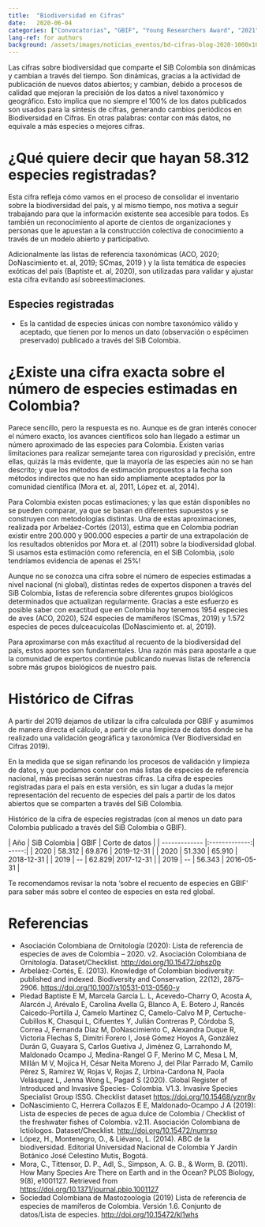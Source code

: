 ```yaml
---
title:  "Biodiversidad en Cifras"
date:   2020-06-04
categories: ["Convocatorias", "GBIF", "Young Researchers Award", "2021"]
lang-ref: for authors
background: /assets/images/noticias_eventos/bd-cifras-blog-2020-1000x1000.jpg
---
```


Las cifras sobre biodiversidad que comparte el SiB Colombia son dinámicas y cambian a través del tiempo. Son dinámicas, gracias a la actividad de publicación de nuevos datos abiertos; y cambian, debido a procesos de calidad que mejoran la precisión de los datos a nivel taxonómico y geográfico. Esto implica que no siempre el 100% de los datos publicados son usados para la síntesis de cifras, generando cambios periódicos en Biodiversidad en Cifras. En otras palabras: contar con más datos, no equivale a más especies o mejores cifras.

# ¿Qué quiere decir que hayan 58.312 especies registradas?

Esta cifra refleja cómo vamos en el proceso de consolidar el inventario sobre la biodiversidad del país, y al mismo tiempo, nos motiva a seguir trabajando para que la información existente sea accesible para todos. Es también un reconocimiento al aporte de cientos de organizaciones y personas que le apuestan a la construcción colectiva de conocimiento a través de un modelo abierto y participativo.

Adicionalmente las listas de referencia taxonómicas (ACO, 2020; DoNascimiento et. al, 2019; SCmas, 2019 ) y la lista temática de especies exóticas del país (Baptiste et. al, 2020), son utilizadas para validar y ajustar esta cifra evitando así sobreestimaciones.

## Especies registradas
- Es la cantidad de especies únicas con nombre taxonómico válido y aceptado, que tienen por lo menos un dato (observación o espécimen preservado) publicado a través del SiB Colombia.

# ¿Existe una cifra exacta sobre el número de especies estimadas en Colombia?

Parece sencillo, pero la respuesta es no. Aunque es de gran interés conocer el número exacto, los avances científicos solo han llegado a estimar un número aproximado de las especies para Colombia. Existen varias limitaciones para realizar semejante tarea con rigurosidad y precisión, entre ellas, quizás la más evidente, que la mayoría de las especies aún no se han descrito; y que los métodos de estimación propuestos a la fecha son métodos indirectos que no han sido ampliamente aceptados por la comunidad científica (Mora et. al, 2011, López et. al, 2014).

Para Colombia existen pocas estimaciones; y las que están disponibles no se pueden comparar, ya que se basan en diferentes supuestos y se construyen con metodologías distintas. Una de estas aproximaciones, realizada por Arbeláez-Cortés (2013), estima que en Colombia podrían existir entre 200.000 y 900.000 especies a partir de una extrapolación de los resultados obtenidos por Mora et. al (2011) sobre la biodiversidad global. Si usamos esta estimación como referencia, en el SiB Colombia, ¡solo tendríamos evidencia de apenas el 25%!

Aunque no se conozca una cifra sobre el número de especies estimadas a nivel nacional (ni global), distintas redes de expertos disponen a través del SiB Colombia, listas de referencia sobre diferentes grupos biológicos determinados que actualizan regularmente. Gracias a este esfuerzo es posible saber con exactitud que en Colombia hoy tenemos 1954 especies de aves (ACO, 2020), 524 especies de mamíferos (SCmas, 2019) y 1.572 especies de peces dulceacuícolas (DoNascimiento et. al, 2019).

Para aproximarse con más exactitud al recuento de la biodiversidad del país, estos aportes son fundamentales. Una razón más para apostarle a que la comunidad de expertos continúe publicando nuevas listas de referencia sobre más grupos biológicos de nuestro país.

# Histórico de Cifras

A partir del 2019 dejamos de utilizar la cifra calculada por GBIF y asumimos de manera directa el cálculo, a partir de una limpieza de datos donde se ha realizado una validación geográfica y taxonómica (Ver Biodiversidad en Cifras 2019).

En la medida que se sigan refinando los procesos de validación y limpieza de datos, y que podamos contar con más listas de especies de referencia nacional, más precisas serán nuestras cifras. La cifra de especies registradas para el país en esta versión, es sin lugar a dudas la mejor representación del recuento de especies del país a partir de los datos abiertos que se comparten a través del SiB Colombia.

Histórico de la cifra de especies registradas (con al menos un dato para Colombia publicado a través del SiB Colombia o GBIF).

| Año       | SiB Colombia        | GBIF  | Corte de datos |
| ------------- |:-------------:| -----:|
| 2020 | 58.312 | 69.876 | 2019-12-31 |
| 2020 | 51.330 | 65.910 | 2018-12-31 |
| 2019 | -- | 62.829| 2017-12-31 |
| 2019 | -- | 56.343 | 2016-05-31 |


Te recomendamos revisar la nota ‘sobre el recuento de especies en GBIF’ para saber más sobre el conteo de especies en esta red global.

# Referencias
- Asociación Colombiana de Ornitología (2020): Lista de referencia de especies de aves de Colombia – 2020. v2. Asociación Colombiana de Ornitología. Dataset/Checklist. http://doi.org/10.15472/qhsz0p
- Arbeláez-Cortés, E. (2013). Knowledge of Colombian biodiversity: published and indexed. Biodiversity and Conservation, 22(12), 2875–2906. https://doi.org/10.1007/s10531-013-0560-y
- Piedad Baptiste E M, Marcela García L. L, Acevedo-Charry O, Acosta A, Alarcón J, Arévalo E, Carolina Avella G, Blanco A, E. Botero J, Rancés Caicedo-Portilla J, Camelo Martínez C, Camelo-Calvo M P, Certuche-Cubillos K, Chasqui L, Cifuentes Y, Julián Contreras P, Córdoba S, Correa J, Fernanda Díaz M, DoNascimiento C, Alexandra Duque R, Victoria Flechas S, Dimitri Forero I, José Gómez Hoyos A, González Durán G, Guayara S, Carlos Guetiva J, Jiménez G, Larrahondo M, Maldonado Ocampo J, Medina-Rangel G F, Merino M C, Mesa L M, Millán M V, Mojica H, César Neita Moreno J, del Pilar Parrado M, Camilo Pérez S, Ramírez W, Rojas V, Rojas Z, Urbina-Cardona N, Paola Velásquez L, Jenna Wong L, Pagad S (2020). Global Register of Introduced and Invasive Species- Colombia. V1.3. Invasive Species Specialist Group ISSG. Checklist dataset https://doi.org/10.15468/yznr8v
- DoNascimiento C, Herrera Collazos E E, Maldonado-Ocampo J A (2019): Lista de especies de peces de agua dulce de Colombia / Checklist of the freshwater fishes of Colombia. v2.11. Asociación Colombiana de Ictiólogos. Dataset/Checklist. http://doi.org/10.15472/numrso
- López, H., Montenegro, O., & Liévano, L. (2014). ABC de la biodiversidad. Editorial Universidad Nacional de Colombia Y Jardín Botánico José Celestino Mutis, Bogotá.
- Mora, C., Tittensor, D. P., Adl, S., Simpson, A. G. B., & Worm, B. (2011). How Many Species Are There on Earth and in the Ocean? PLOS Biology, 9(8), e1001127. Retrieved from https://doi.org/10.1371/journal.pbio.1001127
- Sociedad Colombiana de Mastozoología (2019) Lista de referencia de especies de mamíferos de Colombia. Versión 1.6. Conjunto de datos/Lista de especies. http://doi.org/10.15472/kl1whs

